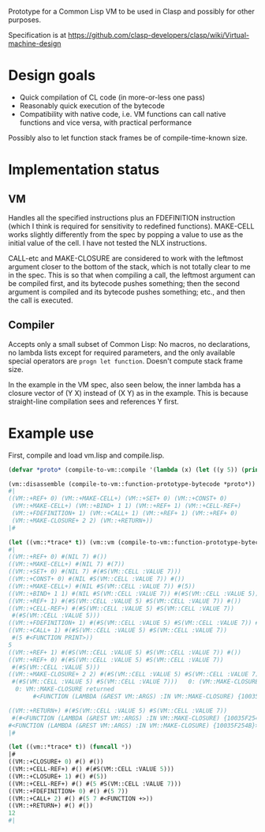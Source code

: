 Prototype for a Common Lisp VM to be used in Clasp and possibly for other purposes.

Specification is at https://github.com/clasp-developers/clasp/wiki/Virtual-machine-design

# Design goals

* Quick compilation of CL code (in more-or-less one pass)
* Reasonably quick execution of the bytecode
* Compatibility with native code, i.e. VM functions can call native functions and vice versa, with practical performance

Possibly also to let function stack frames be of compile-time-known size.

# Implementation status

## VM

Handles all the specified instructions plus an FDEFINITION instruction (which I think is required for sensitivity to redefined functions). MAKE-CELL works slightly differently from the spec by popping a value to use as the initial value of the cell. I have not tested the NLX instructions.

CALL-etc and MAKE-CLOSURE are considered to work with the leftmost argument closer to the bottom of the stack, which is not totally clear to me in the spec. This is so that when compiling a call, the leftmost argument can be compiled first, and its bytecode pushes something; then the second argument is compiled and its bytecode pushes something; etc., and then the call is executed.

## Compiler

Accepts only a small subset of Common Lisp: No macros, no declarations, no lambda lists except for required parameters, and the only available special operators are `progn let function`. Doesn't compute stack frame size.

In the example in the VM spec, also seen below, the inner lambda has a closure vector of (Y X) instead of (X Y) as in the example. This is because straight-line compilation sees and references Y first.

# Example use

First, compile and load vm.lisp and compile.lisp.

```lisp
(defvar *proto* (compile-to-vm::compile '(lambda (x) (let ((y 5)) (print y) #'(lambda () (+ y x)))) nil))

(vm::disassemble (compile-to-vm::function-prototype-bytecode *proto*))
#|
((VM::+REF+ 0) (VM::+MAKE-CELL+) (VM::+SET+ 0) (VM::+CONST+ 0)
 (VM::+MAKE-CELL+) (VM::+BIND+ 1 1) (VM::+REF+ 1) (VM::+CELL-REF+)
 (VM::+FDEFINITION+ 1) (VM::+CALL+ 1) (VM::+REF+ 1) (VM::+REF+ 0)
 (VM::+MAKE-CLOSURE+ 2 2) (VM::+RETURN+))
|#

(let ((vm::*trace* t)) (vm::vm (compile-to-vm::function-prototype-bytecode *proto*) #(nil 7 nil nil nil) #() (compile-to-vm::function-prototype-constants *proto*) :sp (compile-to-vm::function-prototype-nlocals *proto*)))
#|
((VM::+REF+ 0) #(NIL 7) #()) 
((VM::+MAKE-CELL+) #(NIL 7) #(7)) 
((VM::+SET+ 0) #(NIL 7) #(#S(VM::CELL :VALUE 7))) 
((VM::+CONST+ 0) #(NIL #S(VM::CELL :VALUE 7)) #()) 
((VM::+MAKE-CELL+) #(NIL #S(VM::CELL :VALUE 7)) #(5)) 
((VM::+BIND+ 1 1) #(NIL #S(VM::CELL :VALUE 7)) #(#S(VM::CELL :VALUE 5))) 
((VM::+REF+ 1) #(#S(VM::CELL :VALUE 5) #S(VM::CELL :VALUE 7)) #()) 
((VM::+CELL-REF+) #(#S(VM::CELL :VALUE 5) #S(VM::CELL :VALUE 7))
 #(#S(VM::CELL :VALUE 5))) 
((VM::+FDEFINITION+ 1) #(#S(VM::CELL :VALUE 5) #S(VM::CELL :VALUE 7)) #(5)) 
((VM::+CALL+ 1) #(#S(VM::CELL :VALUE 5) #S(VM::CELL :VALUE 7))
 #(5 #<FUNCTION PRINT>)) 
5 
((VM::+REF+ 1) #(#S(VM::CELL :VALUE 5) #S(VM::CELL :VALUE 7)) #()) 
((VM::+REF+ 0) #(#S(VM::CELL :VALUE 5) #S(VM::CELL :VALUE 7))
 #(#S(VM::CELL :VALUE 5))) 
((VM::+MAKE-CLOSURE+ 2 2) #(#S(VM::CELL :VALUE 5) #S(VM::CELL :VALUE 7))
 #(#S(VM::CELL :VALUE 5) #S(VM::CELL :VALUE 7)))   0: (VM::MAKE-CLOSURE #(2 0 9 2 1 9 24 0 3 2 12) 10 #(#S(VM::CELL :VALUE 5) #S(VM::CELL :VALUE 7)) #(+))
  0: VM::MAKE-CLOSURE returned
       #<FUNCTION (LAMBDA (&REST VM::ARGS) :IN VM::MAKE-CLOSURE) {10035F254B}>

((VM::+RETURN+) #(#S(VM::CELL :VALUE 5) #S(VM::CELL :VALUE 7))
 #(#<FUNCTION (LAMBDA (&REST VM::ARGS) :IN VM::MAKE-CLOSURE) {10035F254B}>)) 
#<FUNCTION (LAMBDA (&REST VM::ARGS) :IN VM::MAKE-CLOSURE) {10035F254B}>
|#

(let ((vm::*trace* t)) (funcall *))
|#
((VM::+CLOSURE+ 0) #() #()) 
((VM::+CELL-REF+) #() #(#S(VM::CELL :VALUE 5))) 
((VM::+CLOSURE+ 1) #() #(5)) 
((VM::+CELL-REF+) #() #(5 #S(VM::CELL :VALUE 7))) 
((VM::+FDEFINITION+ 0) #() #(5 7)) 
((VM::+CALL+ 2) #() #(5 7 #<FUNCTION +>)) 
((VM::+RETURN+) #() #()) 
12
#|
```
